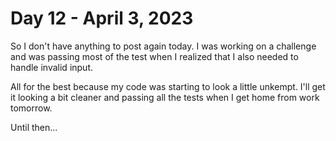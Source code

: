 # Day 12 - April 3, 2023

So I don't have anything to post again today. I was working on a challenge and was passing most of the test when I realized that I also needed to handle invalid input.

All for the best because my code was starting to look a little unkempt. I'll get it looking a bit cleaner and passing all the tests when I get home from work tomorrow.

Until then...
